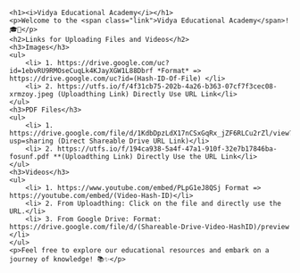 
    <h1><i>Vidya Educational Academy</i></h1>
    <p>Welcome to the <span class="link">Vidya Educational Academy</span>! 🎓🌟</p>
    <h2>Links for Uploading Files and Videos</h2>
    <h3>Images</h3>
    <ul>
        <li> 1. https://drive.google.com/uc?id=1ebvRU9RMOseCuqLk4KJayXGW1L88Dbrf *Format* => https://drive.google.com/uc?id=(Hash-ID-Of-File) </li>
        <li> 2. https://utfs.io/f/4f31cb75-202b-4a26-b363-07cf7f3cec08-xrmzoy.jpeg (Uploadthing Link) Directly Use URL Link</li>
    </ul>
    <h3>PDF Files</h3>
    <ul>
        <li> 1. https://drive.google.com/file/d/1KdbDpzLdX17nCSxGqRx_jZF6RLCu2rZl/view?usp=sharing (Direct Shareable Drive URL Link)</li>
        <li> 2. https://utfs.io/f/194ca938-5a4f-47a1-910f-32e7b17846ba-fosunf.pdf **(Uploadthing Link) Directly Use the URL Link</li>
    </ul>
    <h3>Videos</h3>
    <ul>
        <li> 1. https://www.youtube.com/embed/PLpG1eJ8QSj Format => https://youtube.com/embed/(Video-Hash-ID)</li>
        <li> 2. From Uploadthing: Click on the file and directly use the URL.</li>
        <li> 3. From Google Drive: Format: https://drive.google.com/file/d/(Shareable-Drive-Video-HashID)/preview </li>
    </ul>
    <p>Feel free to explore our educational resources and embark on a journey of knowledge! 📚✨</p>
